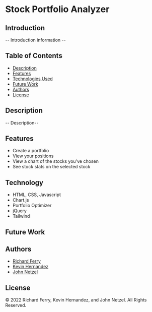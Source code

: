 # Stock Portfolio Analyzer

## Introduction
-- Introduction information --
## Table of Contents
* [Description](#description)
* [Features](#features)
* [Technologies Used](#technologies-used)
* [Future Work](#future-work)
* [Authors](#authors)
* [License](#license)

## Description
-- Description--
## Features
<ul>
<li>Create a portfolio</li>
<li>View your positions</li>
<li>View a chart of the stocks you've chosen</li>
<li>See stock stats on the selected stock</li>
</ul>

## Technology
<ul>
<li>HTML, CSS, Javascript</li>
<li>Chart.js</li>
<li>Portfolio Optimizer</li>
<li>jQuery</li>
<li>Tailwind</li>
</ul>

## Future Work

## Authors
* [Richard Ferry](https://github.com/rich-f-p)
* [Kevin Hernandez](https://github.com/kh288)
* [John Netzel](https://github.com/CommieDog)
## License
&copy; 2022 Richard Ferry, Kevin Hernandez, and John Netzel. All Rights Reserved.